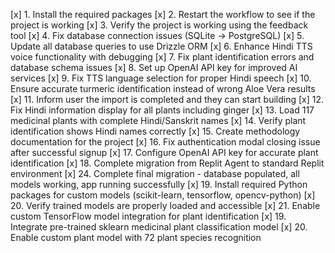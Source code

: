 [x] 1. Install the required packages
[x] 2. Restart the workflow to see if the project is working
[x] 3. Verify the project is working using the feedback tool
[x] 4. Fix database connection issues (SQLite → PostgreSQL)
[x] 5. Update all database queries to use Drizzle ORM
[x] 6. Enhance Hindi TTS voice functionality with debugging
[x] 7. Fix plant identification errors and database schema issues
[x] 8. Set up OpenAI API key for improved AI services
[x] 9. Fix TTS language selection for proper Hindi speech
[x] 10. Ensure accurate turmeric identification instead of wrong Aloe Vera results
[x] 11. Inform user the import is completed and they can start building
[x] 12. Fix Hindi information display for all plants including ginger
[x] 13. Load 117 medicinal plants with complete Hindi/Sanskrit names
[x] 14. Verify plant identification shows Hindi names correctly
[x] 15. Create methodology documentation for the project
[x] 16. Fix authentication modal closing issue after successful signup
[x] 17. Configure OpenAI API key for accurate plant identification
[x] 18. Complete migration from Replit Agent to standard Replit environment
[x] 24. Complete final migration - database populated, all models working, app running successfully
[x] 19. Install required Python packages for custom models (scikit-learn, tensorflow, opencv-python)
[x] 20. Verify trained models are properly loaded and accessible 
[x] 21. Enable custom TensorFlow model integration for plant identification
[x] 19. Integrate pre-trained sklearn medicinal plant classification model
[x] 20. Enable custom plant model with 72 plant species recognition
